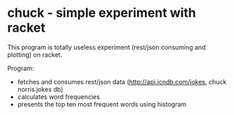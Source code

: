 # chuck - simple experiment with racket

This program is totally useless experiment (rest/json consuming and plotting) on racket. 

Program:
- fetches and consumes rest/json data (http://api.icndb.com/jokes, chuck norris jokes db)
- calculates word frequencies
- presents the top ten most frequent words using histogram
